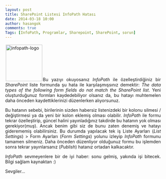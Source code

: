 ```yaml
---
layout: post
title: SharePoint Listesi InfoPath Hatası
date: 2014-03-18 10:00
author: hasangok
comments: true
Tags: [InfoPath, Programlar, Sharepoint, SharePoint, sorun]
---
```

<p style="text-align: justify;"><img class="alignleft  wp-image-517" style="margin: 2px;" alt="infopath-logo" src="http://www.hasangok.com.tr/wp-content/uploads/2013/12/infopath-logo.png" width="118" height="118" />Bu yazıyı okuyosanız <em>InfoPath</em> ile özelleştirdiğiniz bir <em>SharePoint</em> liste formunda şu hata ile karşılaşmışsınız demektir: <em>The data types of the following form fields do not match the SharePoint list</em>. Yeni oluşturduğunuz formları kaydedebiliyor olsanız da, bu hatayı muhtemelen daha önceden kaydettiklerinizi düzenlerken alıyorsunuz.</p>
<p style="text-align: justify;">Bu hatanın sebebi, birilerinin sizden habersiz listenizdeki bir kolonu silmesi / değiştirmesi ya da yeni bir kolon eklemiş olması olabilir. <em>InfoPath</em> ile formu tekrar özelleştirip, güncel halini yayınladığınız takdirde bu hatanın yok olması gerekiyor(<em>muş</em>). Ancak benim gibi siz de bunu zaten denemiş ve hatayı giderememiş olabilirsiniz. Bu durumda yapılacak tek iş Liste Ayarları (<em>List Settings</em>) &gt; Form Ayarları (<em>Form Settings</em>) yolunu izleyip <em>InfoPath</em> formunu tamamen silmeniz. Daha önceden düzenliyor olduğunuz formu bu işlemden sonra tekrar yayınlarsanız (<em>Publish</em>) hatanız ortadan kalkacaktır.</p>
<p style="text-align: justify;"><em>InfoPath</em> sevmeyenlere bir de iyi haber: sonu gelmiş, yakında işi bitecek. Bilgi sağlam kaynaktan :)</p>
<p style="text-align: justify;">Sevgiler...</p>
